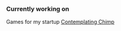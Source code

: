 ### Currently working on
Games for my startup [Contemplating Chimp][contchimp]

[contchimp]:https://github.com/Contemplating-Chimp
[coldrain]:https://github.com/janjulius/cold-rain-unity
[fl2019vid]:https://www.youtube.com/watch?v=fK5qNvPEcDA&feature=youtu.be
[chipsoftweb]:https://www.chipsoft.nl/
[tresweb]:https://www.tres.nl/

